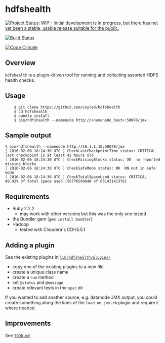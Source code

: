 hdfshealth
==========

[![Project Status: WIP - Initial development is in progress, but there has not yet been a stable, usable release suitable for the public.](http://www.repostatus.org/badges/latest/wip.svg)](http://www.repostatus.org/#wip)

[![Build Status](https://semaphoreci.com/api/v1/coyled/hdfshealth/branches/master/shields_badge.svg)](https://semaphoreci.com/coyled/hdfshealth)

[![Code Climate](https://codeclimate.com/repos/56b557a42ffae3007100494f/badges/7868eb018fd5ecaec77f/gpa.svg)](https://codeclimate.com/repos/56b557a42ffae3007100494f/feed)


Overview
--------

`hdfshealth` is a plugin-driven tool for running and collecting
assorted HDFS health checks.


Usage
-----

```
    $ git clone https://github.com/coyled/hdfshealth
    $ cd hdfshealth
    $ bundle install
    $ bin/hdfshealth --namenode http://<namenode_host>:50070/jmx
```


Sample output
-------------

```
% bin/hdfshealth --namenode http://10.1.1.10:50070/jmx
[ 2016-02-06 18:24:30 UTC ] CheckLastCheckpointTime status: CRITICAL last checkpoint is at least 42 hours old
[ 2016-02-06 18:24:30 UTC ] CheckMissingBlocks status: OK  no reported missing blocks
[ 2016-02-06 18:24:30 UTC ] CheckSafeMode status: OK  NN not in safe mode
[ 2016-02-06 18:24:30 UTC ] CheckTotalSpaceUsed status: CRITICAL 89.92% of total space used (56776560640 of 63143141376)
```


Requirements
------------

* Ruby 2.2.2
  * may work with other versions but this was the only one tested
* the Bundler gem (`gem install bundler`)
* Hadoop
  * tested with Cloudera's CDH5.5.1


Adding a plugin
---------------

See the existing plugins in [`lib/hdfshealth/plugins/`](lib/hdfshealth/plugins)

* copy one of the existing plugins to a new file
* create a unique class name
* create a `run` method
* set `@status` and `@message`
* create relevant tests in the `spec` dir


If you wanted to add another source, e.g. datanode JMX output, you
could create something along the lines of the `load_nn_jmx.rb` plugin
and require it where needed.


Improvements
------------

See [`TODO.md`](TODO.md)
